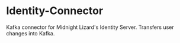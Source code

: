 # Identity-Connector
Kafka connector for Midnight Lizard's Identity Server. Transfers user changes into Kafka.

